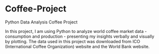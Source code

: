 # Coffee-Project
Python Data Analysis Coffee Project

In this project, I am using Python to analyze world coffee market data - consumption and production - presenting my insights verbally and visually by plotting.
The data used in this project was downloaded from ICO (International Coffee Organization) website and the World Bank website.
